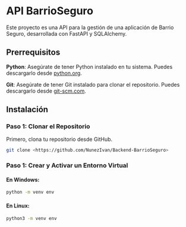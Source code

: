 # API BarrioSeguro
Este proyecto es una API para la gestión de una aplicación de Barrio Seguro, desarrollada con FastAPI y SQLAlchemy.

## Prerrequisitos
**Python**: Asegúrate de tener Python instalado en tu sistema. Puedes descargarlo desde [python.org](https://www.python.org/downloads/).

**Git**: Asegúrate de tener Git instalado para clonar el repositorio. Puedes descargarlo desde [git-scm.com](https://git-scm.com/downloads).

## Instalación

### Paso 1: Clonar el Repositorio

Primero, clona tu repositorio desde GitHub.
```bash
git clone <https://github.com/NunezIvan/Backend-BarrioSeguro>
```

### Paso 1: Crear y Activar un Entorno Virtual
#### En Windows:
```bash
python -m venv env
```
#### En Linux:
```bash
python3 -m venv env
```
